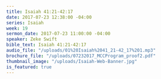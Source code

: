 ```yaml
---
title: Isaiah 41:21-42:17
date: 2017-07-23 12:38:00 -04:00
series: Isaiah
week: 19
sermon_date: 2017-07-23 11:00:00 -04:00
speaker: Zeke Swift
bible_text: Isaiah 41:21-42:17
audio_file: "/uploads/01%20Isaiah%2041_21-42_17%201.mp3"
brochure_file: "/uploads/07232017_MCCProgram_proof2.pdf"
thumbnail_image: "/uploads/Isaiah-Web-Banner.jpg"
is_featured: true
---
```


